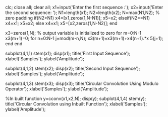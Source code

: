 clc;
close all;
clear all;
x1=input('Enter the first sequence :');
x2=input('Enter the second sequence: ');
N1=length(x1);
N2=length(x2);
N=max(N1,N2);
 % zero padding
if(N2>N1)
x4=[x1,zeros(1,N-N1)];
x5=x2;
elseif(N2==N1)
        x4=x1;
        x5=x2;
else
x4=x1;
x5=[x2,zeros(1,N-N2)];
end

x3=zeros(1,N); % output variable is initialized to zero
for m=0:N-1
x3(m+1)=0;
for n=0:N-1
        j=mod(m-n,N);
        x3(m+1)=x3(m+1)+x4(n+1).*x   5(j+1);
end
end
 
subplot(4,1,1)
stem(x1);
disp(x1);
title('First Input Sequence');
xlabel('Samples');
ylabel('Amplitude');
 
subplot(4,1,2)
stem(x2);
disp(x2);
title('Second Input Sequence');
xlabel('Samples');
ylabel('Amplitude');
 
subplot(4,1,3)
stem(x3);
disp(x3);
title('Circular Convolution Using Modulo Operator');
xlabel('Samples');
ylabel('Amplitude');
 
%In built function
y=cconv(x1,x2,N);
disp(y);
subplot(4,1,4)
stem(y);
title('Circular Convolution using Inbuilt Function');
xlabel('Samples');
ylabel('Amplitude');
